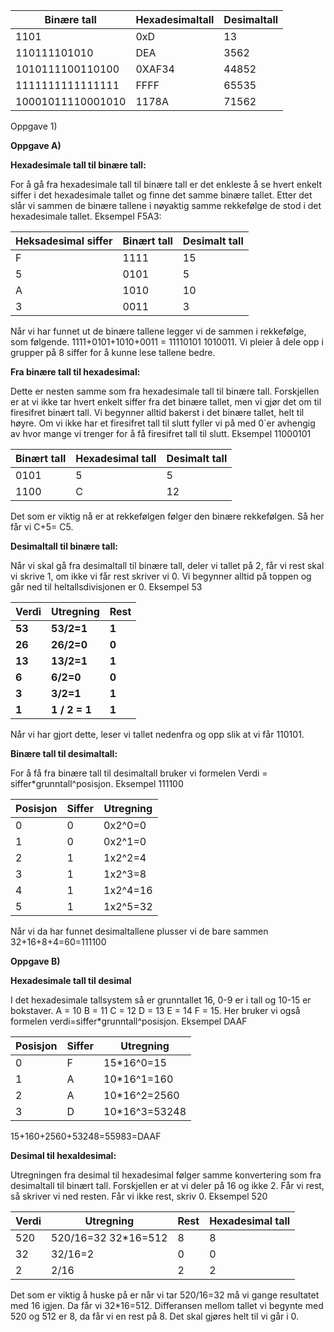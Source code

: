 

| Binære tall | Hexadesimaltall | Desimaltall |
| --- | --- | --- |
| 1101 | 0xD | 13 |
| 110111101010 | DEA | 3562 |
| 1010111100110100 | 0XAF34 | 44852 |
| 1111111111111111 | FFFF | 65535 |
| 10001011110001010 | 1178A | 71562 |

Oppgave 1)

**Oppgave A)**

**Hexadesimale tall til binære tall:**

For å gå fra hexadesimale tall til binære tall er det enkleste å se hvert enkelt siffer i det hexadesimale tallet og finne det samme binære tallet. Etter det slår vi sammen de binære tallene i nøyaktig samme rekkefølge de stod i det hexadesimale tallet.  Eksempel F5A3:

| Heksadesimal siffer | Binært tall | Desimalt tall |
| --- | --- | --- |
| F | 1111 | 15 |
| 5 | 0101 | 5 |
| A | 1010 | 10 |
| 3 | 0011 | 3 |

Når vi har funnet ut de binære tallene legger vi de sammen i rekkefølge, som følgende. 1111+0101+1010+0011 = 11110101 1010011. Vi pleier å dele opp i grupper på 8 siffer for å kunne lese tallene bedre.

**Fra binære tall til hexadesimal:**

Dette er nesten samme som fra hexadesimale tall til binære tall. Forskjellen er at vi ikke tar hvert enkelt siffer fra det binære tallet, men vi gjør det om til firesifret  binært tall. Vi begynner alltid bakerst i det binære tallet, helt til høyre.  Om vi ikke har et firesifret  tall til slutt fyller vi på med 0´er avhengig av hvor mange vi trenger for å få firesifret tall til slutt. Eksempel 11000101

| Binært tall | Hexadesimal tall | Desimalt tall |
| --- | --- | --- |
| 0101 | 5 | 5 |
| 1100 | C | 12 |

Det som er viktig nå er at rekkefølgen følger den binære rekkefølgen. Så her får vi C+5= C5.









**Desimaltall til binære tall:**

Når vi skal gå fra desimaltall til binære tall, deler vi tallet på 2, får vi rest skal vi skrive 1, om ikke vi får rest skriver vi 0.  Vi begynner alltid på toppen og går ned til heltallsdivisjonen er 0. Eksempel 53

| **Verdi** | **Utregning** | **Rest** |
| --- | --- | --- |
| **53** | **53/2=1** | **1** |
| **26** | **26/2=0** | **0** |
| **13** | **13/2=1** | **1** |
| **6** | **6/2=0** | **0** |
| **3** | **3/2=1** | **1** |
| **1** | **1 / 2 = 1** | **1** |



Når vi har gjort dette, leser vi tallet nedenfra og opp slik at vi får 110101.

**Binære tall til desimaltall:**

For å få fra binære tall til desimaltall bruker vi formelen Verdi = siffer\*grunntall^posisjon. Eksempel 111100

| Posisjon | Siffer | Utregning |
| --- | --- | --- |
| 0 | 0 | 0x2^0=0 |
| 1 | 0 | 0x2^1=0 |
| 2 | 1 | 1x2^2=4 |
| 3 | 1 | 1x2^3=8 |
| 4 | 1 | 1x2^4=16 |
| 5 | 1 | 1x2^5=32 |

Når vi da har funnet desimaltallene plusser vi de bare sammen 32+16+8+4=60=111100















**Oppgave B)**

**Hexadesimale tall til desimal**

I det hexadesimale tallsystem så er grunntallet 16, 0-9 er i tall og 10-15 er bokstaver. A = 10  B = 11 C = 12 D = 13 E = 14 F = 15. Her bruker vi også formelen verdi=siffer\*grunntall^posisjon. Eksempel DAAF

| Posisjon | Siffer | Utregning |
| --- | --- | --- |
| 0 | F | 15\*16^0=15 |
| 1 | A | 10\*16^1=160 |
| 2 | A | 10\*16^2=2560 |
| 3 | D | 10\*16^3=53248 |

15+160+2560+53248=55983=DAAF

**Desimal til hexaldesimal:**

Utregningen fra desimal til hexadesimal følger samme konvertering som fra desimaltall til binært tall. Forskjellen er at vi deler på 16 og ikke 2. Får vi rest, så skriver vi ned resten. Får vi ikke rest, skriv 0.  Eksempel 520

| Verdi | Utregning | Rest | Hexadesimal tall |
| --- | --- | --- | --- |
| 520 | 520/16=32 32\*16=512 | 8 | 8 |
| 32 | 32/16=2 | 0 | 0 |
| 2 | 2/16 | 2 | 2 |

Det som er viktig å huske på er når vi tar 520/16=32  må vi gange resultatet med 16 igjen. Da får vi 32\*16=512. Differansen mellom tallet vi begynte med 520 og 512 er 8, da får vi en rest på 8. Det skal gjøres helt til vi går i 0.
